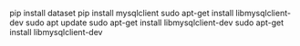pip install dataset
pip install mysqlclient
sudo apt-get install libmysqlclient-dev
sudo apt update
sudo apt-get install libmysqlclient-dev
sudo apt-get install libmysqlclient-dev
